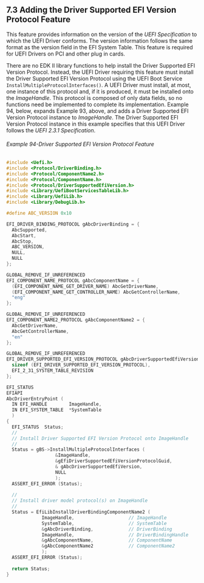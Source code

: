 <!--- @file
  7.3 Adding the Driver Supported EFI Version Protocol Feature

  Copyright (c) 2012-2018, Intel Corporation. All rights reserved.<BR>

  Redistribution and use in source (original document form) and 'compiled'
  forms (converted to PDF, epub, HTML and other formats) with or without
  modification, are permitted provided that the following conditions are met:

  1) Redistributions of source code (original document form) must retain the
     above copyright notice, this list of conditions and the following
     disclaimer as the first lines of this file unmodified.

  2) Redistributions in compiled form (transformed to other DTDs, converted to
     PDF, epub, HTML and other formats) must reproduce the above copyright
     notice, this list of conditions and the following disclaimer in the
     documentation and/or other materials provided with the distribution.

  THIS DOCUMENTATION IS PROVIDED BY TIANOCORE PROJECT "AS IS" AND ANY EXPRESS OR
  IMPLIED WARRANTIES, INCLUDING, BUT NOT LIMITED TO, THE IMPLIED WARRANTIES OF
  MERCHANTABILITY AND FITNESS FOR A PARTICULAR PURPOSE ARE DISCLAIMED. IN NO
  EVENT SHALL TIANOCORE PROJECT  BE LIABLE FOR ANY DIRECT, INDIRECT, INCIDENTAL,
  SPECIAL, EXEMPLARY, OR CONSEQUENTIAL DAMAGES (INCLUDING, BUT NOT LIMITED TO,
  PROCUREMENT OF SUBSTITUTE GOODS OR SERVICES; LOSS OF USE, DATA, OR PROFITS;
  OR BUSINESS INTERRUPTION) HOWEVER CAUSED AND ON ANY THEORY OF LIABILITY,
  WHETHER IN CONTRACT, STRICT LIABILITY, OR TORT (INCLUDING NEGLIGENCE OR
  OTHERWISE) ARISING IN ANY WAY OUT OF THE USE OF THIS DOCUMENTATION, EVEN IF
  ADVISED OF THE POSSIBILITY OF SUCH DAMAGE.

-->

## 7.3 Adding the Driver Supported EFI Version Protocol Feature

This feature provides information on the version of the _UEFI Specification_ to
which the UEFI Driver conforms. The version information follows the same format
as the version field in the EFI System Table. This feature is required for UEFI
Drivers on PCI and other plug in cards.

There are no EDK II library functions to help install the Driver Supported EFI
Version Protocol. Instead, the UEFI Driver requiring this feature must install the
Driver Supported EFI Version Protocol using the UEFI Boot Service
`InstallMultipleProtocolInterfaces()`. A UEFI Driver must install, at most, one
instance of this protocol and, if it is produced, it must be installed onto the
_ImageHandle_. This protocol is composed of only data fields, so no functions
need be implemented to complete its implementation. Example 94, below, expands
Example 93, above, and adds a Driver Supported EFI Version Protocol instance to
_ImageHandle_. The Driver Supported EFI Version Protocol instance in this
example specifies that this UEFI Driver follows the _UEFI 2.3.1 Specification_.

###### Example 94-Driver Supported EFI Version Protocol Feature

```c
#include <Uefi.h>
#include <Protocol/DriverBinding.h>
#include <Protocol/ComponentName2.h>
#include <Protocol/ComponentName.h>
#include <Protocol/DriverSupportedEfiVersion.h>
#include <Library/UefiBootServicesTableLib.h>
#include <Library/UefiLib.h>
#include <Library/DebugLib.h>

#define ABC_VERSION 0x10

EFI_DRIVER_BINDING_PROTOCOL gAbcDriverBinding = {
  AbcSupported,
  AbcStart,
  AbcStop,
  ABC_VERSION,
  NULL,
  NULL
};

GLOBAL_REMOVE_IF_UNREFERENCED
EFI_COMPONENT_NAME_PROTOCOL gAbcComponentName = {
  (EFI_COMPONENT_NAME_GET_DRIVER_NAME) AbcGetDriverName,
  (EFI_COMPONENT_NAME_GET_CONTROLLER_NAME) AbcGetControllerName,
  "eng"
};

GLOBAL_REMOVE_IF_UNREFERENCED
EFI_COMPONENT_NAME2_PROTOCOL gAbcComponentName2 = {
  AbcGetDriverName,
  AbcGetControllerName,
  "en"
};

GLOBAL_REMOVE_IF_UNREFERENCED
EFI_DRIVER_SUPPORTED_EFI_VERSION_PROTOCOL gAbcDriverSupportedEfiVersion = {
  sizeof (EFI_DRIVER_SUPPORTED_EFI_VERSION_PROTOCOL),
  EFI_2_31_SYSTEM_TABLE_REVISION
};

EFI_STATUS
EFIAPI
AbcDriverEntryPoint (
  IN EFI_HANDLE        ImageHandle,
  IN EFI_SYSTEM_TABLE  *SystemTable
  )
{
  EFI_STATUS  Status;
  //
  // Install Driver Supported EFI Version Protocol onto ImageHandle
  //
  Status = gBS->InstallMultipleProtocolInterfaces (
                  &ImageHandle,
                  &gEfiDriverSupportedEfiVersionProtocolGuid,
                  & gAbcDriverSupportedEfiVersion,
                  NULL
                  );
  ASSERT_EFI_ERROR (Status);
  
  //
  // Install driver model protocol(s) on ImageHandle
  //
  Status = EfiLibInstallDriverBindingComponentName2 (
             ImageHandle,                    // ImageHandle
             SystemTable,                    // SystemTable
             &gAbcDriverBinding,             // DriverBinding
             ImageHandle,                    // DriverBindingHandle
             &gAbcComponentName,             // ComponentName
             &gAbcComponentName2             // ComponentName2
             );
  ASSERT_EFI_ERROR (Status);
  
  return Status;
}
```
